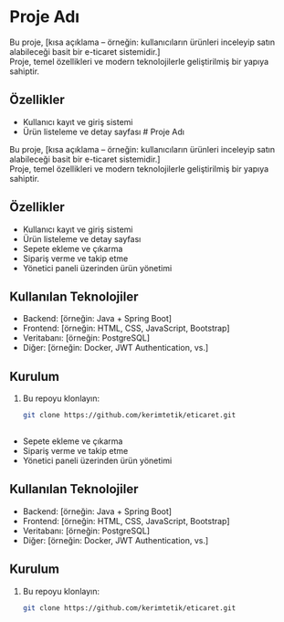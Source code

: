 # Proje Adı

Bu proje, [kısa açıklama – örneğin: kullanıcıların ürünleri inceleyip satın alabileceği basit bir e-ticaret sistemidir.]  
Proje, temel özellikleri ve modern teknolojilerle geliştirilmiş bir yapıya sahiptir.

## Özellikler

- Kullanıcı kayıt ve giriş sistemi  
- Ürün listeleme ve detay sayfası # Proje Adı

Bu proje, [kısa açıklama – örneğin: kullanıcıların ürünleri inceleyip satın alabileceği basit bir e-ticaret sistemidir.]  
Proje, temel özellikleri ve modern teknolojilerle geliştirilmiş bir yapıya sahiptir.

## Özellikler

- Kullanıcı kayıt ve giriş sistemi  
- Ürün listeleme ve detay sayfası  
- Sepete ekleme ve çıkarma  
- Sipariş verme ve takip etme  
- Yönetici paneli üzerinden ürün yönetimi

## Kullanılan Teknolojiler

- Backend: [örneğin: Java + Spring Boot]
- Frontend: [örneğin: HTML, CSS, JavaScript, Bootstrap]
- Veritabanı: [örneğin: PostgreSQL]
- Diğer: [örneğin: Docker, JWT Authentication, vs.]

## Kurulum

1. Bu repoyu klonlayın:

   ```bash
   git clone https://github.com/kerimtetik/eticaret.git
 
- Sepete ekleme ve çıkarma  
- Sipariş verme ve takip etme  
- Yönetici paneli üzerinden ürün yönetimi

## Kullanılan Teknolojiler

- Backend: [örneğin: Java + Spring Boot]
- Frontend: [örneğin: HTML, CSS, JavaScript, Bootstrap]
- Veritabanı: [örneğin: PostgreSQL]
- Diğer: [örneğin: Docker, JWT Authentication, vs.]

## Kurulum

1. Bu repoyu klonlayın:

   ```bash
   git clone https://github.com/kerimtetik/eticaret.git
